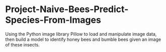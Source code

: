 # Project-Naive-Bees-Predict-Species-From-Images
Using the Python image library Pillow to load and manipulate image data, then build a model to identify honey bees and bumble bees given an image of these insects.
